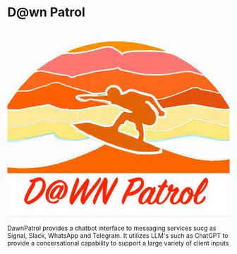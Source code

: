 # D@wn Patrol
![dawn-patrol](src/resources/DawnPatrolLogo.png)

DawnPatrol provides a chatbot interface to messaging services sucg as Signal, Slack, WhatsApp and Telegram.
It utilizes LLM's such as ChatGPT to provide a concersational capability to support a large variety of client inputs
